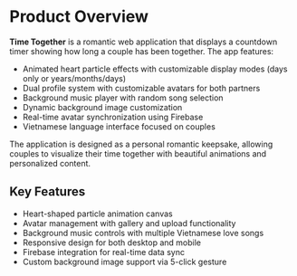 # Product Overview

**Time Together** is a romantic web application that displays a countdown timer showing how long a couple has been together. The app features:

- Animated heart particle effects with customizable display modes (days only or years/months/days)
- Dual profile system with customizable avatars for both partners
- Background music player with random song selection
- Dynamic background image customization
- Real-time avatar synchronization using Firebase
- Vietnamese language interface focused on couples

The application is designed as a personal romantic keepsake, allowing couples to visualize their time together with beautiful animations and personalized content.

## Key Features

- Heart-shaped particle animation canvas
- Avatar management with gallery and upload functionality
- Background music controls with multiple Vietnamese love songs
- Responsive design for both desktop and mobile
- Firebase integration for real-time data sync
- Custom background image support via 5-click gesture

